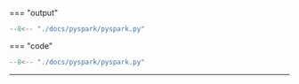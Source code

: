 === "output"
   ``` python exec="on" html="1"
   --8<-- "./docs/pyspark/pyspark.py"
   ```

=== "code"
   ``` python exec="off"
   --8<-- "./docs/pyspark/pyspark.py"
   ```

------------------------------------------------------------------------------------------------------------------------

